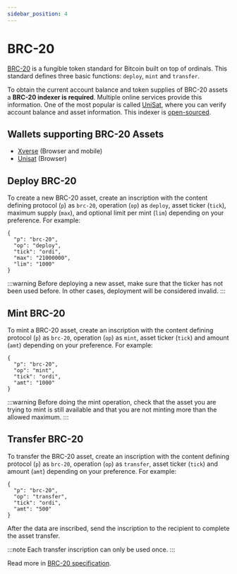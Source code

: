 ```yaml
---
sidebar_position: 4
---
```


# BRC-20

[BRC-20]( https://domo-2.gitbook.io/brc-20-experiment/) is a fungible token standard for Bitcoin built on top of ordinals. This standard defines three basic functions: `deploy`, `mint` and `transfer`.

To obtain the current account balance and token supplies of BRC-20 assets a __BRC-20 indexer is required__. Multiple online services provide this information. One of the most popular is called [UniSat](https://unisat.io/brc20), where you can verify account balance and asset information. This indexer is [open-sourced](https://github.com/unisat-wallet/libbrc20-indexer).

## Wallets supporting BRC-20 Assets
- [Xverse](https://www.xverse.app/download) (Browser and mobile)
- [Unisat](https://unisat.io/download ) (Browser)

## Deploy BRC-20

To create a new BRC-20 asset, create an inscription with the content defining protocol (`p`) as `brc-20`, operation (`op`) as `deploy`, asset ticker (`tick`), maximum supply (`max`), and optional limit per mint (`lim`) depending on your preference. For example:

```
{ 
  "p": "brc-20",
  "op": "deploy",
  "tick": "ordi",
  "max": "21000000",
  "lim": "1000"
}
```

:::warning
Before deploying a new asset, make sure that the ticker has not been used before. In other cases, deployment will be considered invalid.
:::

## Mint BRC-20
To mint a BRC-20 asset, create an inscription with the content defining protocol (`p`) as `brc-20`, operation (`op`) as `mint`, asset ticker (`tick`) and amount (`amt`) depending on your preference. For example:
```
{ 
  "p": "brc-20",
  "op": "mint",
  "tick": "ordi",
  "amt": "1000"
}
```
:::warning
Before doing the mint operation, check that the asset you are trying to mint is still available and that you are not minting more than the allowed maximum.
:::

## Transfer BRC-20
To transfer the BRC-20 asset, create an inscription with the content defining protocol (`p`) as `brc-20`, operation (`op`) as `transfer`, asset ticker (`tick`) and amount (`amt`) depending on your preference. For example:
```
{ 
  "p": "brc-20",
  "op": "transfer",
  "tick": "ordi",
  "amt": "500"
}
```
After the data are inscribed, send the inscription to the recipient to complete the asset transfer.

:::note 
Each transfer inscription can only be used once.
:::



Read more in [BRC-20 specification](https://domo-2.gitbook.io/brc-20-experiment/).